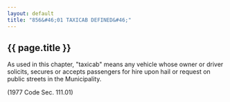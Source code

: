 ```yaml
---
layout: default 
title: "856&#46;01 TAXICAB DEFINED&#46;"
---
```


{{ page.title }}
----------------

As used in this chapter, "taxicab" means any vehicle whose owner or
driver solicits, secures or accepts passengers for hire upon hail or
request on public streets in the Municipality.

(1977 Code Sec. 111.01)
